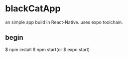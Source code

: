 # blackCatApp
an simple app build in React-Native.
uses expo toolchain.

## begin

$ npm install
$ npm start(or $ expo start)
